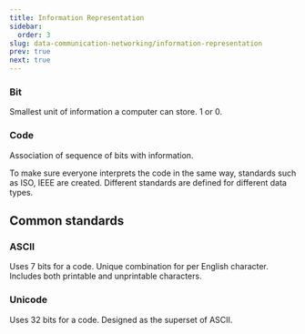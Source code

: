 ```yaml
---
title: Information Representation
sidebar:
  order: 3
slug: data-communication-networking/information-representation
prev: true
next: true
---
```


### Bit

Smallest unit of information a computer can store. 1 or 0.

### Code

Association of sequence of bits with information.

To make sure everyone interprets the code in the same way, standards such as ISO, IEEE are created. Different standards are defined for different data types.

## Common standards

### ASCII

Uses 7 bits for a code. Unique combination for per English character. Includes both printable and unprintable characters.

### Unicode

Uses 32 bits for a code. Designed as the superset of ASCII.
